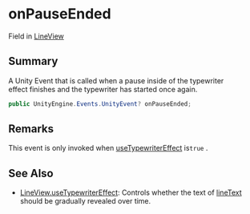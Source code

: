 # onPauseEnded

Field in [LineView](yarn.unity.legacy.lineview.md)

## Summary

A Unity Event that is called when a pause inside of the typewriter\
effect finishes and the typewriter has started once again.

```csharp
public UnityEngine.Events.UnityEvent? onPauseEnded;
```

## Remarks

This event is only invoked when [useTypewriterEffect](yarn.unity.legacy.lineview.usetypewritereffect.md) is`true` .

## See Also

* [LineView.useTypewriterEffect](yarn.unity.legacy.lineview.usetypewritereffect.md): Controls whether the text of [lineText](yarn.unity.legacy.lineview.linetext.md) should be gradually revealed over time.
